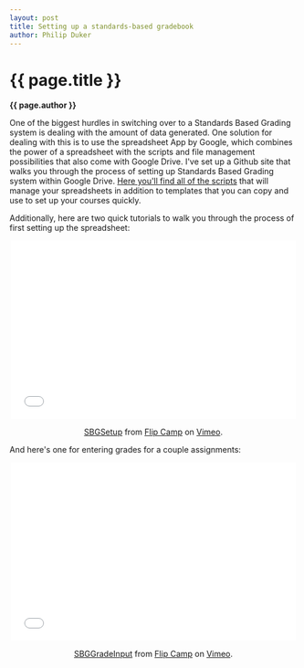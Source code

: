 ```yaml
---
layout: post
title: Setting up a standards-based gradebook
author: Philip Duker
---
```


{{ page.title }}  
================  
**{{ page.author }}**

One of the biggest hurdles in switching over to a Standards Based Grading system is dealing with the amount of data generated.  One solution for dealing with this is to use the spreadsheet App by Google, which combines the power of a spreadsheet with the scripts and file management possibilities that also come with Google Drive.  I've set up a Github site that walks you through the process of setting up Standards Based Grading system within Google Drive.  [Here you'll find all of the scripts](https://github.com/pduker/SBG-Scripts-for-GDocs) that will manage your spreadsheets in addition to templates that you can copy and use to set up your courses quickly.  

Additionally, here are two quick tutorials to walk you through the process of first setting up the spreadsheet: 


<div style="text-align: center;">
<iframe src="//player.vimeo.com/video/77757257" width="500" height="313" frameborder="0" webkitallowfullscreen mozallowfullscreen allowfullscreen></iframe> 

<p><a href="http://vimeo.com/77757257">SBGSetup</a> from <a href="http://vimeo.com/user19882083">Flip Camp</a> on <a href="https://vimeo.com">Vimeo</a>.</p>
</div>

And here's one for entering grades for a couple assignments:

<div style="text-align: center;">
<iframe src="//player.vimeo.com/video/77760283" width="500" height="313" frameborder="0" webkitallowfullscreen mozallowfullscreen allowfullscreen></iframe> 

<p><a href="http://vimeo.com/77760283">SBGGradeInput</a> from <a href="http://vimeo.com/user19882083">Flip Camp</a> on <a href="https://vimeo.com">Vimeo</a>.</p></div>
